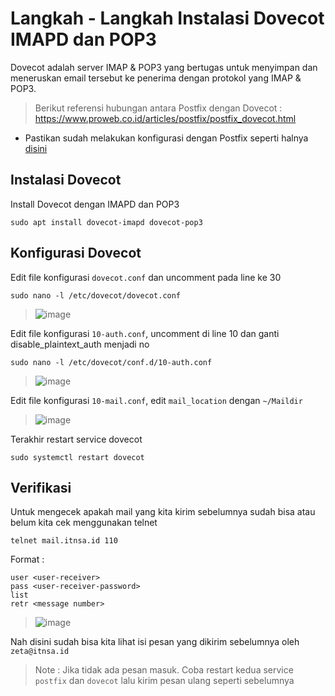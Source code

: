 # Langkah - Langkah Instalasi Dovecot IMAPD dan POP3
Dovecot adalah server IMAP & POP3 yang bertugas untuk menyimpan dan meneruskan email tersebut ke penerima dengan protokol yang IMAP & POP3.

> Berikut referensi hubungan antara Postfix dengan Dovecot : https://www.proweb.co.id/articles/postfix/postfix_dovecot.html

- Pastikan sudah melakukan konfigurasi dengan Postfix seperti halnya [disini](https://github.com/diotriandika/lnearher-public-repository/blob/7637ee47f57053b9c7ed268924883955839f3f41/ASJ-Linux/Mail-Server/Postfix-SMTP-Server.md)
## Instalasi Dovecot
Install Dovecot dengan IMAPD dan POP3
```
sudo apt install dovecot-imapd dovecot-pop3
```
## Konfigurasi Dovecot
Edit file konfigurasi `dovecot.conf` dan uncomment pada line ke 30
```
sudo nano -l /etc/dovecot/dovecot.conf
```
> ![image](https://github.com/diotriandika/learn-networking/assets/109568349/cc328b37-0009-46b7-90c1-984129f83909)

Edit file konfigurasi `10-auth.conf`, uncomment di line 10 dan ganti disable_plaintext_auth menjadi no
```
sudo nano -l /etc/dovecot/conf.d/10-auth.conf
```
> ![image](https://github.com/diotriandika/learn-networking/assets/109568349/24f4310b-c8fe-4b90-9461-eb509477156c)

Edit file konfigurasi `10-mail.conf`, edit `mail_location` dengan `~/Maildir`
> ![image](https://github.com/diotriandika/learn-networking/assets/109568349/be1b5cd0-b59b-4a39-84ce-96dcdc30aa71)

Terakhir restart service dovecot
```
sudo systemctl restart dovecot
```
## Verifikasi
Untuk mengecek apakah mail yang kita kirim sebelumnya sudah bisa atau belum kita cek menggunakan telnet
```
telnet mail.itnsa.id 110
```
Format :
```
user <user-receiver>
pass <user-receiver-password>
list
retr <message number>
```
> ![image](https://github.com/diotriandika/learn-networking/assets/109568349/e006762d-1aa8-4c42-ab8c-4c59b85ff22c)

Nah disini sudah bisa kita lihat isi pesan yang dikirim sebelumnya oleh `zeta@itnsa.id`
> Note : Jika tidak ada pesan masuk. Coba restart kedua service `postfix` dan `dovecot` lalu kirim pesan ulang seperti sebelumnya
